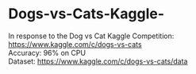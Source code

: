 # Dogs-vs-Cats-Kaggle-
In response to the Dog vs Cat Kaggle Competition: https://www.kaggle.com/c/dogs-vs-cats <br />
Accuracy: 96% on CPU <br />
Dataset: https://www.kaggle.com/c/dogs-vs-cats/data
